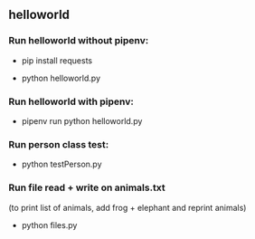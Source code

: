 ## helloworld

### Run helloworld without pipenv:

- pip install requests

- python helloworld.py

### Run helloworld with pipenv:

- pipenv run python helloworld.py

### Run person class test:

- python testPerson.py

### Run file read + write on animals.txt

(to print list of animals, add frog + elephant and reprint animals)

- python files.py
